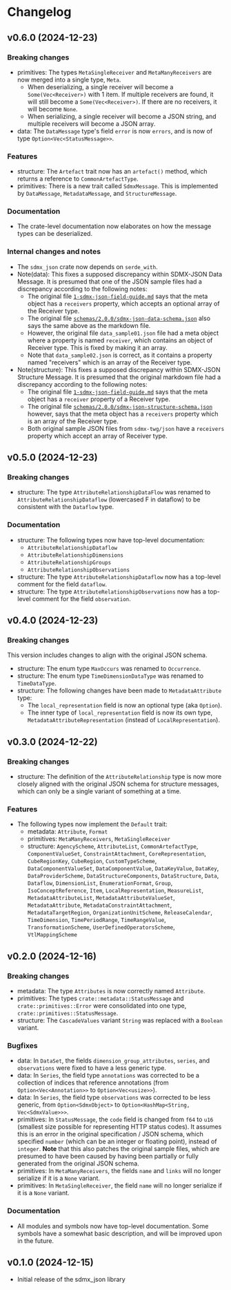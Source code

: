 # Changelog

## v0.6.0 (2024-12-23)

### Breaking changes
- primitives: The types `MetaSingleReceiver` and `MetaManyReceivers` are now merged into a single type, `Meta`.
  - When deserializing, a single receiver will become a `Some(Vec<Receiver>)` with 1 item. If multiple receivers are found, it will still become a `Some(Vec<Receiver>)`. If there are no receivers, it will become `None`.
  - When serializing, a single receiver will become a JSON string, and multiple receivers will become a JSON array.
- data: The `DataMessage` type's field `error` is now `errors`, and is now of type `Option<Vec<StatusMessage>>`.

### Features
- structure: The `Artefact` trait now has an `artefact()` method, which returns a reference to `CommonArtefactType`.
- primitives: There is a new trait called `SdmxMessage`. This is implemented by `DataMessage`, `MetadataMessage`, and `StructureMessage`.

### Documentation
- The crate-level documentation now elaborates on how the message types can be deserialized.

### Internal changes and notes
- The `sdmx_json` crate now depends on `serde_with`.
- Note(data): This fixes a supposed discrepancy within SDMX-JSON Data Message. It is presumed that one of the JSON sample files had a discrepancy according to the following notes:
  - The original file [`1-sdmx-json-field-guide.md`](https://github.com/sdmx-twg/sdmx-json/blob/71fe5eaa9fcd29e3c15f2f0216a19b9b650b1dbd/data-message/docs/1-sdmx-json-field-guide.md) says that the meta object has a `receivers` property, which accepts an optional array of the Receiver type.
  - The original file [`schemas/2.0.0/sdmx-json-data-schema.json`](https://github.com/sdmx-twg/sdmx-json/blob/71fe5eaa9fcd29e3c15f2f0216a19b9b650b1dbd/data-message/tools/schemas/2.0.0/sdmx-json-data-schema.json) also says the same above as the markdown file.
  - However, the original file `data_sample01.json` file had a meta object where a property is named `receiver`, which contains an object of Receiver type. This is fixed by making it an array.
  - Note that `data_sample02.json` is correct, as it contains a property named "receivers" which is an array of the Receiver type.
- Note(structure): This fixes a supposed discrepancy within SDMX-JSON Structure Message. It is presumed that the original markdown file had a discrepancy according to the following notes:
  - The original file [`1-sdmx-json-field-guide.md`](https://github.com/sdmx-twg/sdmx-json/blob/71fe5eaa9fcd29e3c15f2f0216a19b9b650b1dbd/structure-message/docs/1-sdmx-json-field-guide.md) says that the meta object has a `receiver` property of a Receiver type.
  - The original file [`schemas/2.0.0/sdmx-json-structure-schema.json`](https://github.com/sdmx-twg/sdmx-json/blob/master/structure-message/tools/schemas/2.0.0/sdmx-json-structure-schema.json) however, says that the meta object has a `receivers` property which is an array of the Receiver type.
  - Both original sample JSON files from `sdmx-twg/json` have a `receivers` property which accept an array of Receiver type.

## v0.5.0 (2024-12-23)

### Breaking changes
- structure: The type `AttributeRelationshipDataFlow` was renamed to `AttributeRelationshipDataflow` (lowercased F in dataflow) to be consistent with the `Dataflow` type.

### Documentation
- structure: The following types now have top-level documentation:
  - `AttributeRelationshipDataflow`
  - `AttributeRelationshipDimensions`
  - `AttributeRelationshipGroups`
  - `AttributeRelationshipObservations`
- structure: The type `AttributeRelationshipDataflow` now has a top-level comment for the field `dataflow`.
- structure: The type `AttributeRelationshipObservations` now has a top-level comment for the field `observation`.

## v0.4.0 (2024-12-23)

### Breaking changes
This version includes changes to align with the original JSON schema.
- structure: The enum type `MaxOccurs` was renamed to `Occurrence`.
- structure: The enum type `TimeDimensionDataType` was renamed to `TimeDataType`.
- structure: The following changes have been made to `MetadataAttribute` type:
  - The `local_representation` field is now an optional type (aka `Option`).
  - The inner type of `local_representation` field is now its own type, `MetadataAttributeRepresentation` (instead of `LocalRepresentation`).

## v0.3.0 (2024-12-22)

### Breaking changes
- structure: The definition of the `AttributeRelationship` type is now more closely aligned with the original JSON schema for structure messages, which can only be a single variant of something at a time.

### Features
- The following types now implement the `Default` trait:
  - metadata: `Attribute`, `Format`
  - primitives: `MetaManyReceivers`, `MetaSingleReceiver`
  - structure: `AgencyScheme`, `AttributeList`, `CommonArtefactType`, `ComponentValueSet`, `ConstraintAttachment`, `CoreRepresentation`, `CubeRegionKey`, `CubeRegion`, `CustomTypeScheme`, `DataComponentValueSet`, `DataComponentValue`, `DataKeyValue`, `DataKey`, `DataProviderScheme`, `DataStructureComponents`, `DataStructure`, `Data`, `Dataflow`, `DimensionList`, `EnumerationFormat`, `Group`, `IsoConceptReference`, `Item`, `LocalRepresentation`, `MeasureList`, `MetadataAttributeList`, `MetadataAttributeValueSet`, `MetadataAttribute`, `MetadataConstraintAttachment`, `MetadataTargetRegion`, `OrganizationUnitScheme`, `ReleaseCalendar`, `TimeDimension`, `TimePeriodRange`, `TimeRangeValue`, `TransformationScheme`, `UserDefinedOperatorsScheme`, `VtlMappingScheme`

## v0.2.0 (2024-12-16)

### Breaking changes
- metadata: The type `Attributes` is now correctly named `Attribute`.
- primitives: The types `crate::metadata::StatusMessage` and `crate::primitives::Error` were consolidated into one type, `crate::primitives::StatusMessage`.
- structure: The `CascadeValues` variant `String` was replaced with a `Boolean` variant.

### Bugfixes
- data: In `DataSet`, the fields `dimension_group_attributes`, `series`, and `observations` were fixed to have a less generic type.
- data: In `Series`, the field type `annotations` was corrected to be a collection of indices that reference annotations (from `Option<Vec<Annotation>>` to `Option<Vec<usize>>`).
- data: In `Series`, the field type `observations` was corrected to be less generic, from `Option<SdmxObject>` to `Option<HashMap<String, Vec<SdmxValue>>>`.
- primitives: In `StatusMessage`, the `code` field is changed from `f64` to `u16` (smallest size possible for representing HTTP status codes). It assumes this is an error in the original specification / JSON schema, which specified `number` (which can be an integer or floating point), instead of `integer`. **Note** that this also patches the original sample files, which are presumed to have been caused by having been partially or fully generated from the original JSON schema.
- primitives: In `MetaManyReceivers`, the fields `name` and `links` will no longer serialize if it is a `None` variant.
- primitives: In `MetaSingleReceiver`, the field `name` will no longer serialize if it is a `None` variant.

### Documentation
- All modules and symbols now have top-level documentation. Some symbols have a somewhat basic description, and will be improved upon in the future.

## v0.1.0 (2024-12-15)

- Initial release of the sdmx_json library
